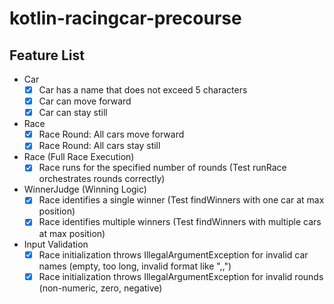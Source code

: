 # kotlin-racingcar-precourse

## Feature List
- Car
  - [x] Car has a name that does not exceed 5 characters
  - [x] Car can move forward
  - [x] Car can stay still
- Race
  - [x] Race Round: All cars move forward
  - [x] Race Round: All cars stay still
- Race (Full Race Execution)
  - [x] Race runs for the specified number of rounds (Test runRace orchestrates rounds correctly)
- WinnerJudge (Winning Logic)
  - [x] Race identifies a single winner (Test findWinners with one car at max position)
  - [x] Race identifies multiple winners (Test findWinners with multiple cars at max position)
- Input Validation
  - [x] Race initialization throws IllegalArgumentException for invalid car names (empty, too long, invalid format like ",,")
  - [x] Race initialization throws IllegalArgumentException for invalid rounds (non-numeric, zero, negative)
